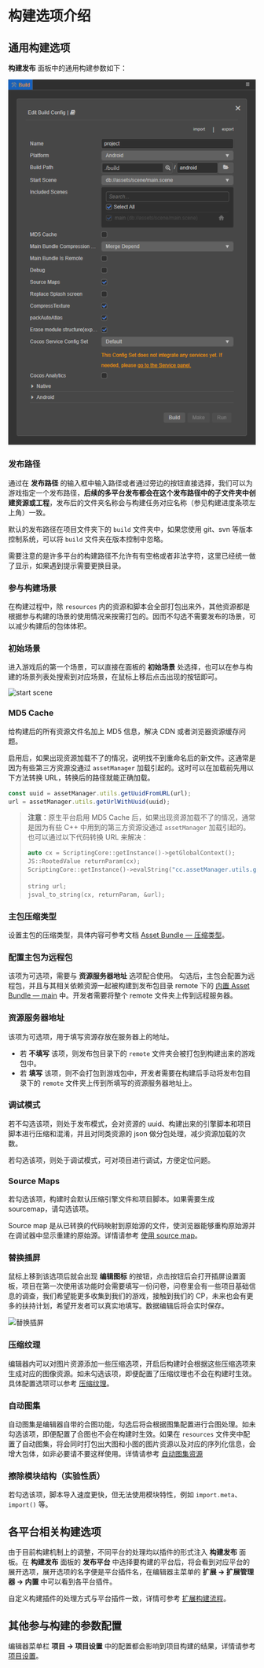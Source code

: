# 构建选项介绍

## 通用构建选项

**构建发布** 面板中的通用构建参数如下：

![build options](./build-options/options.png)

### 发布路径

通过在 **发布路径** 的输入框中输入路径或者通过旁边的按钮直接选择，我们可以为游戏指定一个发布路径，**后续的多平台发布都会在这个发布路径中的子文件夹中创建资源或工程**，发布后的文件夹名称会与构建任务对应名称（参见构建进度条项左上角）一致。

默认的发布路径在项目文件夹下的 `build` 文件夹中，如果您使用 git、svn 等版本控制系统，可以将 `build` 文件夹在版本控制中忽略。

需要注意的是许多平台的构建路径不允许有有空格或者非法字符，这里已经统一做了显示，如果遇到提示需要更换目录。

### 参与构建场景

在构建过程中，除 `resources` 内的资源和脚本会全部打包出来外，其他资源都是根据参与构建的场景的使用情况来按需打包的。因而不勾选不需要发布的场景，可以减少构建后的包体体积。

### 初始场景

进入游戏后的第一个场景，可以直接在面板的 **初始场景** 处选择，也可以在参与构建的场景列表处搜索到对应场景，在鼠标上移后点击出现的按钮即可。

![start scene](./build-options/start_scene.png)

### MD5 Cache

给构建后的所有资源文件名加上 MD5 信息，解决 CDN 或者浏览器资源缓存问题。

启用后，如果出现资源加载不了的情况，说明找不到重命名后的新文件。这通常是因为有些第三方资源没通过 `assetManager` 加载引起的。这时可以在加载前先用以下方法转换 URL，转换后的路径就能正确加载。

```typescript
const uuid = assetManager.utils.getUuidFromURL(url);
url = assetManager.utils.getUrlWithUuid(uuid);
```

> **注意**：原生平台启用 MD5 Cache 后，如果出现资源加载不了的情况，通常是因为有些 C++ 中用到的第三方资源没通过 `assetManager` 加载引起的。也可以通过以下代码转换 URL 来解决：
>
> ```cpp
> auto cx = ScriptingCore::getInstance()->getGlobalContext();
> JS::RootedValue returnParam(cx);
> ScriptingCore::getInstance()->evalString("cc.assetManager.utils.getUrlWithUuid(cc.assetManager.utils.getUuidFromURL('url'))", &returnParam);
>
> string url;
> jsval_to_string(cx, returnParam, &url);
> ```

### 主包压缩类型

设置主包的压缩类型，具体内容可参考文档 [Asset Bundle — 压缩类型](../../asset/bundle.md#%E5%8E%8B%E7%BC%A9%E7%B1%BB%E5%9E%8B)。

### 配置主包为远程包

该项为可选项，需要与 **资源服务器地址** 选项配合使用。
勾选后，主包会配置为远程包，并且与其相关依赖资源一起被构建到发布包目录 remote 下的 [内置 Asset Bundle — main](../../asset/bundle.md#%E5%86%85%E7%BD%AE-asset-bundle) 中。开发者需要将整个 remote 文件夹上传到远程服务器。

### 资源服务器地址

该项为可选项，用于填写资源存放在服务器上的地址。
- 若 **不填写** 该项，则发布包目录下的 `remote` 文件夹会被打包到构建出来的游戏包中。
- 若 **填写** 该项，则不会打包到游戏包中，开发者需要在构建后手动将发布包目录下的 `remote` 文件夹上传到所填写的资源服务器地址上。

### 调试模式

若不勾选该项，则处于发布模式，会对资源的 uuid、构建出来的引擎脚本和项目脚本进行压缩和混淆，并且对同类资源的 json 做分包处理，减少资源加载的次数。

若勾选该项，则处于调试模式，可对项目进行调试，方便定位问题。

### Source Maps

若勾选该项，构建时会默认压缩引擎文件和项目脚本。如果需要生成 sourcemap，请勾选该项。

Source map 是从已转换的代码映射到原始源的文件，使浏览器能够重构原始源并在调试器中显示重建的原始源。详情请参考 [使用 source map](https://developer.mozilla.org/zh-CN/docs/Tools/Debugger/How_to/Use_a_source_map)。

### 替换插屏

鼠标上移到该选项后就会出现 **编辑图标** 的按钮，点击按钮后会打开插屏设置面板，项目在第一次使用该功能时会需要填写一份问卷，问卷里会有一些项目基础信息的调查，我们希望能更多收集到我们的游戏，接触到我们的 CP，未来也会有更多的扶持计划，希望开发者可以真实地填写。数据编辑后将会实时保存。

![替换插屏](build-options/splash-setting.png)

### 压缩纹理

编辑器内可以对图片资源添加一些压缩选项，开启后构建时会根据这些压缩选项来生成对应的图像资源。如未勾选该项，即便配置了压缩纹理也不会在构建时生效。具体配置选项可以参考 [压缩纹理](../../asset/compress-texture.md)。

### 自动图集

自动图集是编辑器自带的合图功能，勾选后将会根据图集配置进行合图处理。如未勾选该项，即便配置了合图也不会在构建时生效。如果在 `resources` 文件夹中配置了自动图集，将会同时打包出大图和小图的图片资源以及对应的序列化信息，会增大包体，如非必要请不要这样使用。详情请参考 [自动图集资源](../../asset/auto-atlas.md)

### 擦除模块结构（实验性质）

若勾选该项，脚本导入速度更快，但无法使用模块特性，例如 `import.meta`、`import()` 等。

<!--
### 内联所有 SpriteFrame
自动合并资源时，将所有 SpriteFrame 与被依赖的资源合并到同一个包中。建议网页平台开启，启用后会略微增大总包体，多消耗一点点网络流量，但是能显著减少网络请求数量。建议原生平台关闭，因为会增大热更新时的体积。

### 合并初始场景依赖的所有 JSON

自动合并资源时，将初始场景依赖的所有 JSON 文件都合并到初始场景所在的包中。默认关闭，启用后不会增大总包体，但如果这些 JSON 也被其它场景公用，则后面再次加载它们时 CPU 开销可能会稍微增加。
-->

## 各平台相关构建选项

由于目前构建机制上的调整，不同平台的处理均以插件的形式注入 **构建发布** 面板。在 **构建发布** 面板的 **发布平台** 中选择要构建的平台后，将会看到对应平台的展开选项，展开选项的名字便是平台插件名，在编辑器主菜单的 **扩展 -> 扩展管理器 -> 内置** 中可以看到各平台插件。

自定义构建插件的处理方式与平台插件一致，详情可参考 [扩展构建流程](custom-build-plugin.md)。

## 其他参与构建的参数配置

编辑器菜单栏 **项目 -> 项目设置** 中的配置都会影响到项目构建的结果，详情请参考 [项目设置](../project/index.md)。
